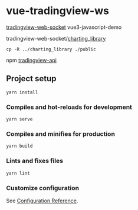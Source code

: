 # vue-tradingview-ws

[tradingview-web-socket](https://github.com/472647301/tradingview-web-socket) vue3-javascript-demo  

tradingview-web-socket/[charting_library](https://github.com/472647301/tradingview-web-socket/tree/master/charting_library)  

`cp -R ../charting_library ./public`  

npm [tradingview-api](https://github.com/472647301/tradingview-web-socket/tree/master/tradingview-api)

## Project setup
```
yarn install
```

### Compiles and hot-reloads for development
```
yarn serve
```

### Compiles and minifies for production
```
yarn build
```

### Lints and fixes files
```
yarn lint
```

### Customize configuration
See [Configuration Reference](https://cli.vuejs.org/config/).
